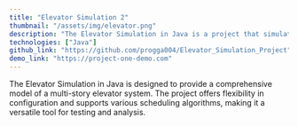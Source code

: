 ```yaml
---
title: "Elevator Simulation 2"
thumbnail: "/assets/img/elevator.png"
description: "The Elevator Simulation in Java is a project that simulates the operation of a multi-story elevator system. The simulation is written in Java and provides a graphical user interface (GUI) that allows users to interact with the simulation and observe the behavior of the elevator system. The elevator simulation uses object-oriented programming principles to model the behavior of the elevator and the building it serves. Users can customize the simulation by specifying the number of floors, the number of elevators, and the maximum capacity of each elevator. One of the unique features of this elevator simulation is its ability to model different elevator scheduling algorithms. Users can choose between various algorithms, such as first-come-first-served, shortest-remaining-time, and priority-based scheduling. This allows users to compare the performance of different scheduling algorithms and evaluate their effectiveness in different scenarios."
technologies: ["Java"]
github_link: "https://github.com/progga004/Elevator_Simulation_Project"
demo_link: "https://project-one-demo.com"
---
```


The Elevator Simulation in Java is designed to provide a comprehensive model of a multi-story elevator system. The project offers flexibility in configuration and supports various scheduling algorithms, making it a versatile tool for testing and analysis.
